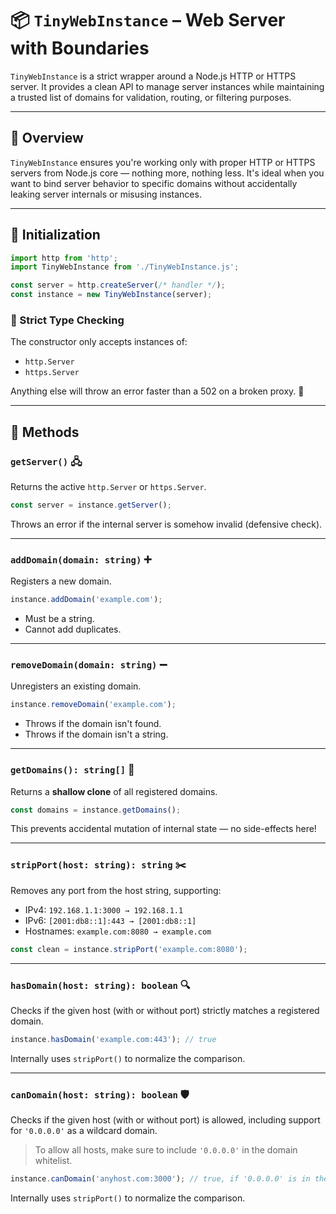 # 📦 `TinyWebInstance` – Web Server with Boundaries

`TinyWebInstance` is a strict wrapper around a Node.js HTTP or HTTPS server. It provides a clean API to manage server instances while maintaining a trusted list of domains for validation, routing, or filtering purposes.

---

## 🧠 Overview

`TinyWebInstance` ensures you're working only with proper HTTP or HTTPS servers from Node.js core — nothing more, nothing less. It's ideal when you want to bind server behavior to specific domains without accidentally leaking server internals or misusing instances.

---

## 🚀 Initialization

```js
import http from 'http';
import TinyWebInstance from './TinyWebInstance.js';

const server = http.createServer(/* handler */);
const instance = new TinyWebInstance(server);
```

### 🔐 Strict Type Checking

The constructor only accepts instances of:

* `http.Server`
* `https.Server`

Anything else will throw an error faster than a 502 on a broken proxy. 🧱

---

## 🔧 Methods

### `getServer()` 🖧

Returns the active `http.Server` or `https.Server`.

```js
const server = instance.getServer();
```

Throws an error if the internal server is somehow invalid (defensive check).

---

### `addDomain(domain: string)` ➕

Registers a new domain.

```js
instance.addDomain('example.com');
```

* Must be a string.
* Cannot add duplicates.

---

### `removeDomain(domain: string)` ➖

Unregisters an existing domain.

```js
instance.removeDomain('example.com');
```

* Throws if the domain isn't found.
* Throws if the domain isn't a string.

---

### `getDomains(): string[]` 📃

Returns a **shallow clone** of all registered domains.

```js
const domains = instance.getDomains();
```

This prevents accidental mutation of internal state — no side-effects here!

---

### `stripPort(host: string): string` ✂️

Removes any port from the host string, supporting:

* IPv4: `192.168.1.1:3000 → 192.168.1.1`
* IPv6: `[2001:db8::1]:443 → [2001:db8::1]`
* Hostnames: `example.com:8080 → example.com`

```js
const clean = instance.stripPort('example.com:8080');
```

---

### `hasDomain(host: string): boolean` 🔍

Checks if the given host (with or without port) strictly matches a registered domain.

```js
instance.hasDomain('example.com:443'); // true
```

Internally uses `stripPort()` to normalize the comparison.

---

### `canDomain(host: string): boolean` 🛡️

Checks if the given host (with or without port) is allowed, including support for `'0.0.0.0'` as a wildcard domain.

> To allow all hosts, make sure to include `'0.0.0.0'` in the domain whitelist.

```js
instance.canDomain('anyhost.com:3000'); // true, if '0.0.0.0' is in the list
```

Internally uses `stripPort()` to normalize the comparison.
